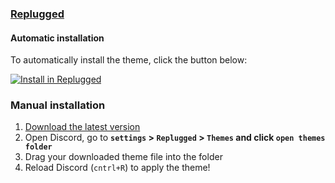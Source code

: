 ### [Replugged](https://replugged.dev)

#### Automatic installation

To automatically install the theme, click the button below:

[![Install in Replugged](https://img.shields.io/badge/-Install%20in%20Replugged-blue?style=for-the-badge&logo=none)](https://replugged.dev/install?identifier=dracula/replugged&source=github)

### Manual installation

1. [Download the latest version](https://github.com/dracula/replugged/releases/latest/download/com.draculatheme.dracula-replugged.asar)
2. Open Discord, go to **``settings`` > ``Replugged`` > ``Themes`` and click ``open themes folder``**
3. Drag your downloaded theme file into the folder
4. Reload Discord (``cntrl+R``) to apply the theme!